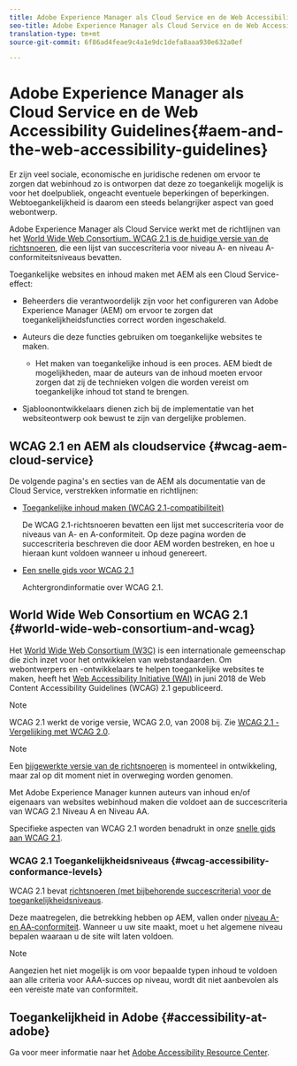```yaml
---
title: Adobe Experience Manager als Cloud Service en de Web Accessibility Guidelines
seo-title: Adobe Experience Manager als Cloud Service en de Web Accessibility Guidelines
translation-type: tm+mt
source-git-commit: 6f86ad4feae9c4a1e9dc1defa8aaa930e632a0ef

---
```



# Adobe Experience Manager als Cloud Service en de Web Accessibility Guidelines{#aem-and-the-web-accessibility-guidelines}

Er zijn veel sociale, economische en juridische redenen om ervoor te zorgen dat webinhoud zo is ontworpen dat deze zo toegankelijk mogelijk is voor het doelpubliek, ongeacht eventuele beperkingen of beperkingen. Webtoegankelijkheid is daarom een steeds belangrijker aspect van goed webontwerp.

Adobe Experience Manager als Cloud Service werkt met de richtlijnen van het [World Wide Web Consortium. WCAG 2.1 is de huidige versie van de richtsnoeren](#world-wide-web-consortium-and-wcag), die een lijst van succescriteria voor niveau A- en niveau A-conformiteitsniveaus bevatten.

Toegankelijke websites en inhoud maken met AEM als een Cloud Service-effect:

* Beheerders die verantwoordelijk zijn voor het configureren van Adobe Experience Manager (AEM) om ervoor te zorgen dat toegankelijkheidsfuncties correct worden ingeschakeld.

* Auteurs die deze functies gebruiken om toegankelijke websites te maken.

   * Het maken van toegankelijke inhoud is een proces. AEM biedt de mogelijkheden, maar de auteurs van de inhoud moeten ervoor zorgen dat zij de technieken volgen die worden vereist om toegankelijke inhoud tot stand te brengen.

* Sjabloonontwikkelaars dienen zich bij de implementatie van het websiteontwerp ook bewust te zijn van dergelijke problemen.

## WCAG 2.1 en AEM als cloudservice {#wcag-aem-cloud-service}

De volgende pagina&#39;s en secties van de AEM als documentatie van de Cloud Service, verstrekken informatie en richtlijnen:

<!--
* [Configuring the Rich Text Editor for Producing Accessible Sites](/help/sites-administering/rte-accessible-content.md)
 
  Guidelines on how administrators can configure AEM for producing accessible content.
-->

* [Toegankelijke inhoud maken (WCAG 2.1-compatibiliteit)](/help/sites-cloud/authoring/fundamentals/accessible-content.md)

   De WCAG 2.1-richtsnoeren bevatten een lijst met succescriteria voor de niveaus van A- en A-conformiteit. Op deze pagina worden de succescriteria beschreven die door AEM worden bestreken, en hoe u hieraan kunt voldoen wanneer u inhoud genereert.

* [Een snelle gids voor WCAG 2.1](/help/onboarding/accessibility/quick-guide-wcag.md)

   Achtergrondinformatie over WCAG 2.1.

<!--
* [Creating Accessible Adaptive Forms](/help/forms/using/creating-accessible-adaptive-forms.md)
 
  Adobe Experience Manager (AEM) includes a number of features and capabilities that enhance the usability of adaptive forms for users with different abilities. The solution also assists form authors in creating accessible adaptive forms.
-->

## World Wide Web Consortium en WCAG 2.1 {#world-wide-web-consortium-and-wcag}

Het [World Wide Web Consortium (W3C)](https://www.w3.org/) is een internationale gemeenschap die zich inzet voor het ontwikkelen van webstandaarden. Om webontwerpers en -ontwikkelaars te helpen toegankelijke websites te maken, heeft het [Web Accessibility Initiative (WAI)](https://www.w3.org/WAI/) in juni 2018 de Web Content Accessibility Guidelines (WCAG) 2.1 [](https://www.w3.org/TR/WCAG/) gepubliceerd.

>[!NOTE]
> 
> WCAG 2.1 werkt de vorige versie, WCAG 2.0, van 2008 bij. Zie [WCAG 2.1 - Vergelijking met WCAG 2.0](https://www.w3.org/TR/WCAG21/#comparison-with-wcag-2-0).

<!--
> The original version, [WCAG 1.0](https://www.w3.org/TR/WCAG10/), was published in 1999.
-->

>[!NOTE]
> 
>Een [bijgewerkte versie van de richtsnoeren](https://www.w3.org/TR/WCAG22/) is momenteel in ontwikkeling, maar zal op dit moment niet in overweging worden genomen.

Met Adobe Experience Manager kunnen auteurs van inhoud en/of eigenaars van websites webinhoud maken die voldoet aan de succescriteria van WCAG 2.1 Niveau A en Niveau AA.

Specifieke aspecten van WCAG 2.1 worden benadrukt in onze [snelle gids aan WCAG 2.1](/help/onboarding/accessibility/quick-guide-wcag.md).

### WCAG 2.1 Toegankelijkheidsniveaus {#wcag-accessibility-conformance-levels}

WCAG 2.1 bevat [richtsnoeren (met bijbehorende succescriteria) voor de toegankelijkheidsniveaus](https://www.w3.org/TR/WCAG/#conformance).

Deze maatregelen, die betrekking hebben op AEM, vallen onder [niveau A- en AA-conformiteit](/help/sites-cloud/authoring/fundamentals/accessible-content.md). Wanneer u uw site maakt, moet u het algemene niveau bepalen waaraan u de site wilt laten voldoen.

>[!NOTE]
> 
>Aangezien het niet mogelijk is om voor bepaalde typen inhoud te voldoen aan alle criteria voor AAA-succes op niveau, wordt dit niet aanbevolen als een vereiste mate van conformiteit.

## Toegankelijkheid in Adobe {#accessibility-at-adobe}

Ga voor meer informatie naar het [Adobe Accessibility Resource Center](https://www.adobe.com/accessibility/).


